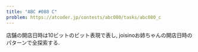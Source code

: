 ```yaml
---
title: "ABC #080 C"
problem: https://atcoder.jp/contests/abc080/tasks/abc080_c
---
```

店舗の開店日時は10ビットのビット表現で表し, joisinoお姉ちゃんの開店日時のパターンで全探索する.
